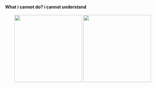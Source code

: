 #### What i cannot do?  i cannot understand

<div align="center">
  <img height="220" src="https://github-readme-stats.vercel.app/api?username=zming333&show_icons=true&bg_color=30,e96443,F4A460,A52A2A&include_all_commits=true" />
  <img height="220" src="https://github-readme-stats.vercel.app/api/top-langs/?username=zming333&show_icons=true&bg_color=120,e96443,F4A460,A52A2A" />
</div>
